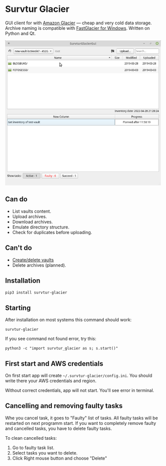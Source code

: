 Survtur Glacier
===============

GUI client for with [Amazon Glacier](https://aws.amazon.com/s3/storage-classes/glacier/) — cheap and very cold data storage.
Archive naming is compatible with [FastGlacier for Windows](https://fastglacier.com). Written on Python and Qt.

![Main window example](./.readme_images/main_window.png)

Can do
------
* List vaults content.
* Upload archives.
* Download archives.
* Emulate directory structure.
* Check for duplicates before uploading.


Can't do
--------
* [Create/delete vaults](https://docs.aws.amazon.com/amazonglacier/latest/dev/working-with-vaults.html)
* Delete archives (planned).

Installation
------------
    pip3 install survtur-glacier

Starting
-------
After installation on most systems this command should work:

    survtur-glacier    

If you see command not found error, try this:
    
    python3 -c "import survtur_glacier as s; s.start()"

First start and AWS credentials
-------------------------------
On first start app will create `~/.survtur-glacier/config.ini`.
You should write there your AWS credentials and region.

Without correct credentials, app will not start. You'll see error in terminal.


Cancelling and removing faulty tasks
------------------------------------

Whe you cancel task, it goes to "Faulty" list of tasks. All faulty tasks will be restarted on next programm start.
If you want to completely remove faulty and cancelled tasks, you have to delete faulty tasks.

To clean cancelled tasks:
   1. Go to faulty task list.
   2. Select tasks you want to delete.
   3. Click Right mouse button and choose "Delete" 
